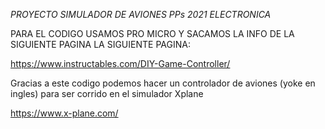 *PROYECTO SIMULADOR DE AVIONES PPs 2021 ELECTRONICA*

PARA EL CODIGO USAMOS PRO MICRO Y SACAMOS LA INFO DE LA SIGUIENTE PAGINA LA SIGUIENTE PAGINA:

https://www.instructables.com/DIY-Game-Controller/

Gracias a este codigo podemos hacer un controlador de aviones (yoke en ingles) para ser corrido en el simulador Xplane

https://www.x-plane.com/

